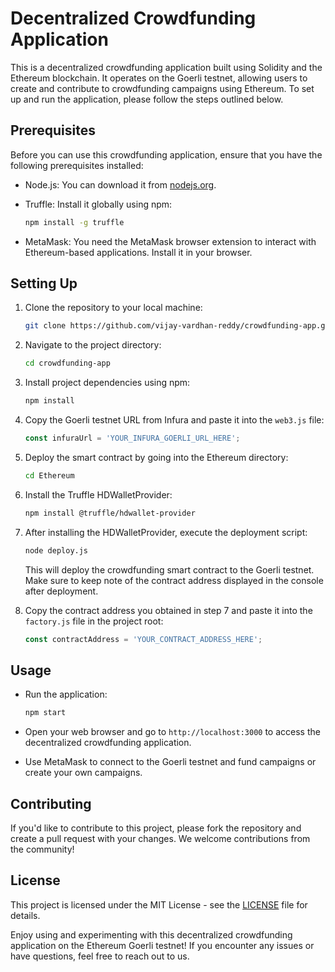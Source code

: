 # Decentralized Crowdfunding Application

This is a decentralized crowdfunding application built using Solidity and the Ethereum blockchain. It operates on the Goerli testnet, allowing users to create and contribute to crowdfunding campaigns using Ethereum. To set up and run the application, please follow the steps outlined below.

## Prerequisites

Before you can use this crowdfunding application, ensure that you have the following prerequisites installed:

- Node.js: You can download it from [nodejs.org](https://nodejs.org/).
- Truffle: Install it globally using npm:
  
  ```bash
  npm install -g truffle
  ```

- MetaMask: You need the MetaMask browser extension to interact with Ethereum-based applications. Install it in your browser.

## Setting Up

1. Clone the repository to your local machine:

   ```bash
   git clone https://github.com/vijay-vardhan-reddy/crowdfunding-app.git
   ```

2. Navigate to the project directory:

   ```bash
   cd crowdfunding-app
   ```

3. Install project dependencies using npm:

   ```bash
   npm install
   ```

4. Copy the Goerli testnet URL from Infura and paste it into the `web3.js` file:

   ```javascript
   const infuraUrl = 'YOUR_INFURA_GOERLI_URL_HERE';
   ```

5. Deploy the smart contract by going into the Ethereum directory:

   ```bash
   cd Ethereum
   ```

6. Install the Truffle HDWalletProvider:

   ```bash
   npm install @truffle/hdwallet-provider
   ```

7. After installing the HDWalletProvider, execute the deployment script:

   ```bash
   node deploy.js
   ```

   This will deploy the crowdfunding smart contract to the Goerli testnet. Make sure to keep note of the contract address displayed in the console after deployment.

8. Copy the contract address you obtained in step 7 and paste it into the `factory.js` file in the project root:

   ```javascript
   const contractAddress = 'YOUR_CONTRACT_ADDRESS_HERE';
   ```

## Usage

- Run the application:

  ```bash
  npm start
  ```

- Open your web browser and go to `http://localhost:3000` to access the decentralized crowdfunding application.

- Use MetaMask to connect to the Goerli testnet and fund campaigns or create your own campaigns.

## Contributing

If you'd like to contribute to this project, please fork the repository and create a pull request with your changes. We welcome contributions from the community!

## License

This project is licensed under the MIT License - see the [LICENSE](LICENSE) file for details.

Enjoy using and experimenting with this decentralized crowdfunding application on the Ethereum Goerli testnet! If you encounter any issues or have questions, feel free to reach out to us.